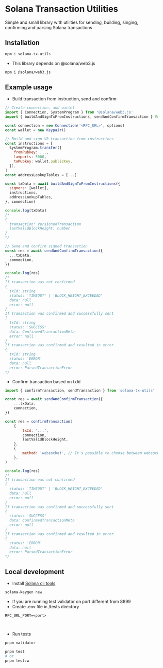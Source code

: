 # Solana Transaction Utilities

Simple and small library with utilities for sending, building, singing, confirming and parsing Solana transactions

## Installation

```sh
npm i solana-tx-utils
```

- This library depends on @solana/web3.js

```sh
npm i @solana/web3.js
```

## Example usage

- Build transaction from instruction, send and confirm

```js
// Create connection, and wallet
import { Connection, SystemProgram } from '@solana/web3.js'
import { buildAndSignTxFromInstructions, sendAndConfirmTransaction } from 'solana-tx-utils'

const connection = new Connection('<RPC_URL>', options)
const wallet = new Keypair()

// Build and sign V0 transaction from instructions
const instructions = [
  SystemProgram.transfer({
    fromPubkey: ...,
    lamports: 5000,
    toPubkey: wallet.publicKey,
  }),
]
const addressLookupTables = [...]

const txData = await buildAndSignTxFromInstructions({
  signers: [wallet],
  instructions,
  addressLookupTables,
}, connection)

console.log(txData)
/*
{
  transaction: VersionedTransaction
  lastValidBlockHeight: number
}
*/

// Send and confirm signed transaction
const res = await sendAndConfirmTransaction({
  ...txData,
  connection,
})

console.log(res)
/*
If transaction was not confirmed
{
  txId: string
  status: 'TIMEOUT' | 'BLOCK_HEIGHT_EXCEEDED'
  data: null
  error: null
}
If transaction was confirmed and successfully sent
{
  txId: string
  status: 'SUCCESS'
  data: ConfirmedTransactionMeta
  error: null
}
If transaction was confirmed and resulted in error
{
  txId: string
  status: 'ERROR'
  data: null
  error: ParsedTransactionError
*/
```

- Confirm transaction based on txId

```js
import { confirmTransaction, sendTransaction } from 'solana-tx-utils'

const res = await sendAndConfirmTransaction({
	...txData,
	connection,
})

const res = confirmTransaction(
	{
		txId: '...',
		connection,
		lastValidBlockHeight,
	},
	{
		method: 'websocket', // It's possible to choose between websockets/polling for confirming transaction
	},
)

console.log(res)
/*
If transaction was not confirmed
{
  status: 'TIMEOUT' | 'BLOCK_HEIGHT_EXCEEDED'
  data: null
  error: null
}
If transaction was confirmed and successfully sent
{
  status: 'SUCCESS'
  data: ConfirmedTransactionMeta
  error: null
}
If transaction was confirmed and resulted in error
{
  status: 'ERROR'
  data: null
  error: ParsedTransactionError
*/
```

## Local development

- Install [Solana cli tools](https://docs.solana.com/cli/install-solana-cli-tools)

```sh
solana-keygen new
```

- If you are running test validator on port different from 8899
- Create .env file in /tests directory

```env
RPC_URL_PORT=<port>
```

</br>

- Run tests

```sh
pnpm validator
```

```sh
pnpm test
# or
pnpm test:w
```
